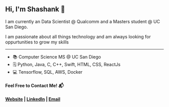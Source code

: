 ## Hi, I'm Shashank 👋

I am currently an Data Scientist @ Qualcomm and a Masters student @ UC San Diego.

I am passionate about all things technology and am always looking for oppurtunities to grow my skills

---

- 📚 Computer Science MS @ UC San Diego
- 🗒 Python, Java, C, C++, Swift, HTML, CSS, ReactJs
- 💻 Tensorflow, SQL, AWS, Docker


#### Feel Free to Contact Me! 📬

#### [Website](http://shashankginjpalli.github.io) | [LinkedIn](https://www.linkedin.com/in/shashank-ginjpalli) | [Email](mailto:shashank.ginjpalli@gmail.com)




<!---
ShashankGinjpalli/ShashankGinjpalli is a ✨ special ✨ repository because its `README.md` (this file) appears on your GitHub profile.
You can click the Preview link to take a look at your changes.
--->
